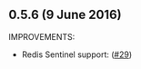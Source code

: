 ## 0.5.6 (9 June 2016)


IMPROVEMENTS:

 * Redis Sentinel support: ([#29](https://github.com/martinrusev/django-redis-sessions/pull/29))